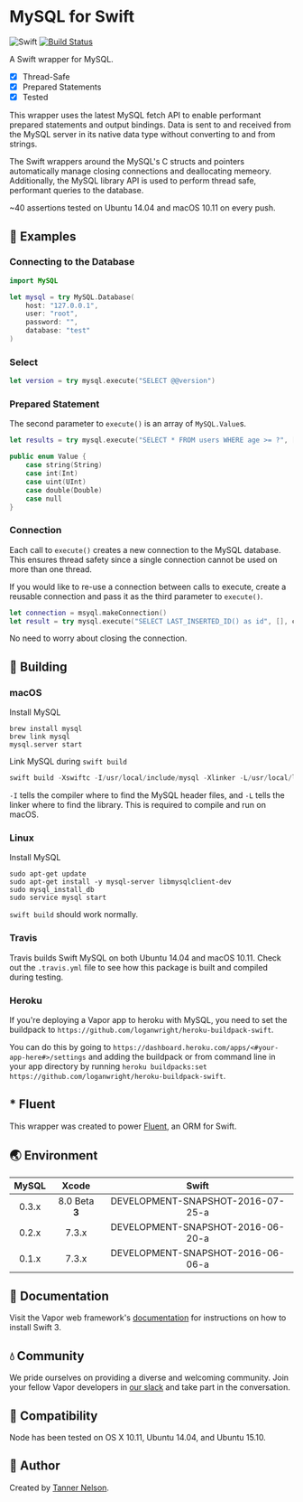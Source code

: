 # MySQL for Swift

![Swift](https://camo.githubusercontent.com/0727f3687a1e263cac101c5387df41048641339c/68747470733a2f2f696d672e736869656c64732e696f2f62616467652f53776966742d332e302d6f72616e67652e7376673f7374796c653d666c6174)
[![Build Status](https://travis-ci.org/vapor/mysql.svg?branch=master)](https://travis-ci.org/vapor/mysql)

A Swift wrapper for MySQL.

- [x] Thread-Safe
- [x] Prepared Statements
- [x] Tested

This wrapper uses the latest MySQL fetch API to enable performant prepared statements and output bindings. Data is sent to and received from the MySQL server in its native data type without converting to and from strings. 

The Swift wrappers around the MySQL's C structs and pointers automatically manage closing connections and deallocating memeory. Additionally, the MySQL library API is used to perform thread safe, performant queries to the database.

~40 assertions tested on Ubuntu 14.04 and macOS 10.11 on every push.

## 📖 Examples

### Connecting to the Database

```swift
import MySQL

let mysql = try MySQL.Database(
    host: "127.0.0.1",
    user: "root",
    password: "",
    database: "test"
)
```

### Select

```swift
let version = try mysql.execute("SELECT @@version")
```

### Prepared Statement

The second parameter to `execute()` is an array of `MySQL.Value`s.

```swift
let results = try mysql.execute("SELECT * FROM users WHERE age >= ?", [.int(21)])
```

```swift
public enum Value {
    case string(String)
    case int(Int)
    case uint(UInt)
    case double(Double)
    case null
}
```

### Connection

Each call to `execute()` creates a new connection to the MySQL database. This ensures thread safety since a single connection cannot be used on more than one thread.

If you would like to re-use a connection between calls to execute, create a reusable connection and pass it as the third parameter to `execute()`.

```swift
let connection = msyql.makeConnection()
let result = try mysql.execute("SELECT LAST_INSERTED_ID() as id", [], connection)
```

No need to worry about closing the connection.

## 🚀 Building

### macOS

Install MySQL

```shell
brew install mysql
brew link mysql
mysql.server start
```

Link MySQL during `swift build`

```swift
swift build -Xswiftc -I/usr/local/include/mysql -Xlinker -L/usr/local/lib
```

`-I` tells the compiler where to find the MySQL header files, and `-L` tells the linker where to find the library. This is required to compile and run on macOS.

### Linux

Install MySQL

```shell
sudo apt-get update
sudo apt-get install -y mysql-server libmysqlclient-dev
sudo mysql_install_db
sudo service mysql start
```

`swift build` should work normally.

### Travis

Travis builds Swift MySQL on both Ubuntu 14.04 and macOS 10.11. Check out the `.travis.yml` file to see how this package is built and compiled during testing.

### Heroku

If you're deploying a Vapor app to heroku with MySQL, you need to set the buildpack to `https://github.com/loganwright/heroku-buildpack-swift`. 

You can do this by going to `https://dashboard.heroku.com/apps/<#your-app-here#>/settings`
and adding the buildpack or from command line in your app directory by running
`heroku buildpacks:set https://github.com/loganwright/heroku-buildpack-swift`.

## * Fluent

This wrapper was created to power [Fluent](https://github.com/qutheory/fluent), an ORM for Swift. 

## 🌏 Environment

|MySQL|Xcode|Swift|
|:-:|:-:|:-:|
|0.3.x|8.0 Beta **3**|DEVELOPMENT-SNAPSHOT-2016-07-25-a|
|0.2.x|7.3.x|DEVELOPMENT-SNAPSHOT-2016-06-20-a|
|0.1.x|7.3.x|DEVELOPMENT-SNAPSHOT-2016-06-06-a|

## 📖 Documentation

Visit the Vapor web framework's [documentation](http://docs.qutheory.io) for instructions on how to install Swift 3. 

## 💧 Community

We pride ourselves on providing a diverse and welcoming community. Join your fellow Vapor developers in [our slack](slack.qutheory.io) and take part in the conversation.

## 🔧 Compatibility

Node has been tested on OS X 10.11, Ubuntu 14.04, and Ubuntu 15.10.

## 👥 Author

Created by [Tanner Nelson](https://github.com/tannernelson).
